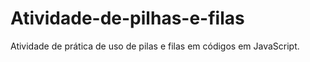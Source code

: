# Atividade-de-pilhas-e-filas
Atividade de prática de uso de pilas e filas em códigos em JavaScript.
